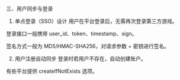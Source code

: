 三、用户同步与登录
1. 单点登录（SSO）设计
用户在平台登录后，无需再次登录第三方游戏。

登录接口一般携带 user_id、token、timestamp、sign。

签名方式一般为 MD5/HMAC-SHA256，对请求参数 + 密钥进行签名。

2. 用户注册自动同步
登录时若用户不存在，自动创建账户。

有些平台提供 createIfNotExists 选项。